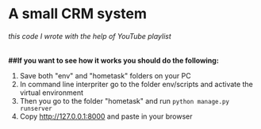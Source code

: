 # A small CRM system
###### this code I wrote with the help of YouTube playlist

**##If you want to see how it works you should do the following:**

1. Save both "env" and "hometask" folders on your PC
2. In command line interpriter go to the folder env/scripts and activate the virtual environment
3. Then you go to the folder "hometask" and run `python manage.py runserver`
3. Copy http://127.0.0.1:8000 and paste in your browser
